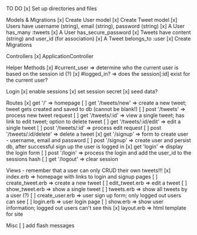 TO DO
[x] Set up directories and files

Models & Migrations
[x] Create User model
[x] Create Tweet model
[x] Users have username (string), email (string), password (string)
[x] A User has_many :tweets
[x] A User has_secure_password
[x] Tweets have content (string) and user_id (for association)
[x] A Tweet belongs_to :user
[x] Create Migrations

Controllers
[x] ApplicationController

Helper Methods
[x] #current_user => determine who the current user is based on the session id (?)
[x] #logged_in? => does the session[:id] exist for the current user?

Login
[x] enable sessions
[x] set session secret
[x] seed data?

Routes
[x] get '/' => homepage
[ ] get '/tweets/new' => create a new tweet; tweet gets created and saved to db (cannot be blank!)
[ ] post '/tweets' => process new tweet request
[ ] get '/tweets/:id' => view a single tweet; has link to edit tweet; option to delete tweet
[ ] get '/tweets/:id/edit' => edit a single tweet
[ ] post '/tweets/:id' => process edit request
[ ] post '/tweets/:id/delete' => delete a tweet
[x] get '/signup' => form to create user - username, email and password
[ ] post '/signup' => create user and persist db, after successful sign up the user is logged in
[x] get 'login' => display the login form
[ ] post '/login' => process the login and add the user_id to the sessions hash
[ ] get '/logout' => clear session

Views - remember that a user can only CRUD their own tweets!!!
[x] index.erb => homepage with links to login and signup pages
[ ] create_tweet.erb => create a new tweet
[ ] edit_tweet.erb => edit a tweet
[ ] show_tweet.erb => show a single tweet
[ ] tweets.erb => show all tweets by a user (?)
[ ] create_user.erb => user sign up form; only logged out users can see
[ ] login.erb => user login page
[ ] show.erb => show user information; logged out users can't see this
[x] layout.erb => html template for site

Misc
[ ] add flash messages
